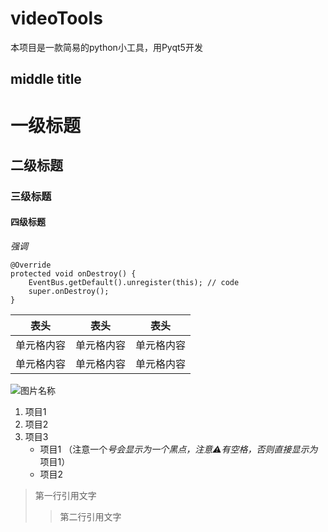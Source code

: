 # videoTools
本项目是一款简易的python小工具，用Pyqt5开发

middle title
------------

# 一级标题
## 二级标题
### 三级标题
#### 四级标题

*强调*
```
@Override
protected void onDestroy() {
    EventBus.getDefault().unregister(this); // code
    super.onDestroy();
}
```  

表头  | 表头  | 表头
---- | ----- | ------  
单元格内容  | 单元格内容 | 单元格内容 
单元格内容  | 单元格内容 | 单元格内容 


![图片名称](https://www.baidu.com/img/bd_logo1.png)

1. 项目1
2. 项目2
3. 项目3
    * 项目1 （注意一个*号会显示为一个黑点，注意⚠️有空格，否则直接显示为*项目1）
    * 项目2  

> 第一行引用文字
>> 第二行引用文字
